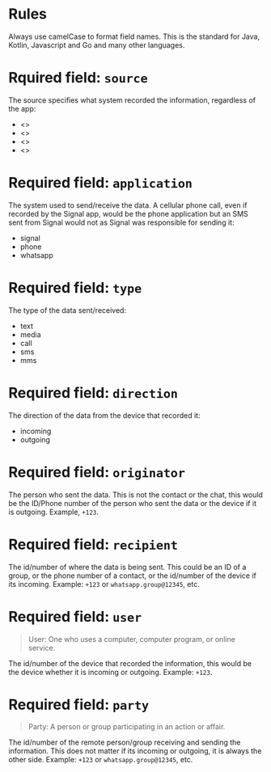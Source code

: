 
# Rules
Always use camelCase to format field names. This is the standard for Java, Kotlin, Javascript and Go and many other languages.

# Rquired field: `source`
The source specifies what system recorded the information, regardless of the app:
- <>
- <>
- <>
- <>

# Required field: `application`
The system used to send/receive the data. A cellular phone call, even if recorded by the Signal app, would be the phone application but an SMS sent from Signal would not as Signal was responsible for sending it:
- signal
- phone
- whatsapp

# Required field: `type`
The type of the data sent/received:
- text
- media
- call
- sms
- mms

# Required field: `direction`
The direction of the data from the device that recorded it:
- incoming
- outgoing

# Required field: `originator`
The person who sent the data. This is not the contact or the chat, this would be the ID/Phone number of the person who sent the data or the device if it is outgoing.
Example, `+123`.

# Required field: `recipient`
The id/number of where the data is being sent. This could be an ID of a group, or the phone number of a contact, or the id/number of the device if its incoming.
Example: `+123` or `whatsapp.group@12345`, etc.

# Required field: `user`
> User: One who uses a computer, computer program, or online service.

The id/number of the device that recorded the information, this would be the device whether it is incoming or outgoing.
Example: `+123`.

# Required field: `party`
> Party: A person or group participating in an action or affair.

The id/number of the remote person/group receiving and sending the information. This does not matter if its incoming or outgoing, it is always the other side.
Example: `+123` or `whatsapp.group@12345`, etc.

